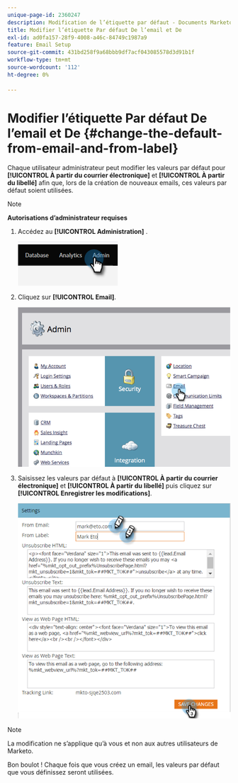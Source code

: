 ```yaml
---
unique-page-id: 2360247
description: Modification de l’étiquette par défaut - Documents Marketo - Documentation du produit
title: Modifier l’étiquette Par défaut De l’email et De
exl-id: ad0fa157-28f9-4008-a46c-84749c1987a9
feature: Email Setup
source-git-commit: 431bd258f9a68bbb9df7acf043085578d3d91b1f
workflow-type: tm+mt
source-wordcount: '112'
ht-degree: 0%

---
```


# Modifier l’étiquette Par défaut De l’email et De {#change-the-default-from-email-and-from-label}

Chaque utilisateur administrateur peut modifier les valeurs par défaut pour **[!UICONTROL À partir du courrier électronique]** et **[!UICONTROL À partir du libellé]** afin que, lors de la création de nouveaux emails, ces valeurs par défaut soient utilisées.

>[!NOTE]
>
>**Autorisations d’administrateur requises**

1. Accédez au **[!UICONTROL Administration]** .

   ![](assets/change-the-default-from-email-and-from-label-1.png)

1. Cliquez sur **[!UICONTROL Email]**.

   ![](assets/change-the-default-from-email-and-from-label-2.png)

1. Saisissez les valeurs par défaut à **[!UICONTROL À partir du courrier électronique]** et **[!UICONTROL À partir du libellé]** puis cliquez sur **[!UICONTROL Enregistrer les modifications]**.

   ![](assets/change-the-default-from-email-and-from-label-3.png)

>[!NOTE]
>
>La modification ne s’applique qu’à vous et non aux autres utilisateurs de Marketo.

Bon boulot ! Chaque fois que vous créez un email, les valeurs par défaut que vous définissez seront utilisées.
